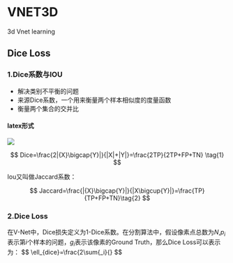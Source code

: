 # VNET3D
3d Vnet learning



## Dice Loss

### 1.Dice系数与IOU

- 解决类别不平衡的问题
- 来源Dice系数，一个用来衡量两个样本相似度的度量函数
- 衡量两个集合的交并比


#### latex形式
![](http://latex.codecogs.com/svg.latex?公式代码)

$$
Dice=\frac{2|{X}\bigcap{Y}|}{|X|+|Y|}=\frac{2TP}{2TP+FP+TN} \tag{1}
$$

Iou又叫做Jaccard系数：

$$
Jaccard=\frac{|{X}\bigcap{Y}|}{|X\bigcup{Y}|}=\frac{TP}{TP+FP+TN}\tag{2}
$$

### 2.Dice Loss

在V-Net中，Dice损失定义为1-Dice系数。在分割算法中，假设像素点总数为$N$,$p_i$表示第$i$个样本的问题，$g_i$表示该像素的Ground Truth，那么Dice Loss可以表示为：
$$
\ell_{dice}=\frac{2\sum{_i}{}
$$
